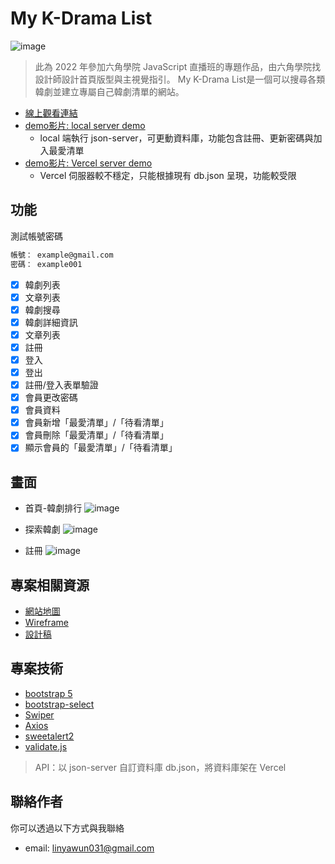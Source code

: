 # My K-Drama List
![image](https://user-images.githubusercontent.com/29305653/212081156-e7742dba-830a-4c5f-902f-315e175ba9ce.png)
> 此為 2022 年參加六角學院 JavaScript 直播班的專題作品，由六角學院找設計師設計首頁版型與主視覺指引。
> My K-Drama List是一個可以搜尋各類韓劇並建立專屬自己韓劇清單的網站。

- [線上觀看連結](https://linyawun.github.io/My-K-Drama-List/)
- [demo影片: local server demo](https://youtu.be/Jw0OkDjDUtY)
  - local 端執行 json-server，可更動資料庫，功能包含註冊、更新密碼與加入最愛清單
- [demo影片: Vercel server demo](https://youtu.be/GNeKoai9Npg)
  - Vercel 伺服器較不穩定，只能根據現有 db.json 呈現，功能較受限
  
## 功能
測試帳號密碼
```bash
帳號： example@gmail.com
密碼： example001
```

- [x] 韓劇列表
- [x] 文章列表
- [x] 韓劇搜尋
- [x] 韓劇詳細資訊
- [x] 文章列表
- [x] 註冊
- [x] 登入
- [x] 登出
- [x] 註冊/登入表單驗證
- [x] 會員更改密碼
- [x] 會員資料
- [x] 會員新增「最愛清單」/「待看清單」
- [x] 會員刪除「最愛清單」/「待看清單」
- [x] 顯示會員的「最愛清單」/「待看清單」

## 畫面
- 首頁-韓劇排行
![image](https://user-images.githubusercontent.com/29305653/212088772-19626e54-610a-4abb-a5cd-5724501ee693.png)

- 探索韓劇
![image](https://user-images.githubusercontent.com/29305653/212088788-3f43301c-70c7-4d4c-8115-860f4c068cd2.png)

- 註冊
![image](https://user-images.githubusercontent.com/29305653/212088800-f4b43f9b-f878-40be-bbd1-617361963c49.png)

## 專案相關資源
- [網站地圖](https://whimsical.com/AvxrPGndY3A3k55WpPFwvo)
- [Wireframe](https://whimsical.com/8yLgbAJ3MfCpZCAnXuDXHW)
- [設計稿](https://www.figma.com/file/9KJWTbcPojykWf5LrUce0a/%E9%9F%93%E5%8A%87%E8%92%90%E9%9B%86%E7%B6%B2?node-id=0%3A1)

## 專案技術
- [bootstrap 5](https://getbootstrap.com/docs/5.0/getting-started/introduction/)
- [bootstrap-select](https://developer.snapappointments.com/bootstrap-select/)
- [Swiper](https://swiperjs.com/)
- [Axios](https://axios-http.com/)
- [sweetalert2](https://sweetalert2.github.io/)
- [validate.js](https://validatejs.org/)

> API：以 json-server 自訂資料庫 db.json，將資料庫架在 Vercel

## 聯絡作者
你可以透過以下方式與我聯絡
- email: linyawun031@gmail.com
